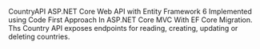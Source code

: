 CountryAPI
ASP.NET Core Web API with Entity Framework 6
Implemented using Code First Approach In ASP.NET Core MVC With EF Core Migration.
Ths Country API exposes endpoints for reading, creating, updating or deleting countries.
